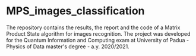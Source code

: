 # MPS_images_classification
The repository contains the results, the report and the code of a Matrix Product State algorithm for images recognition. The project was developed for the Quantum Information and Computing exam at University of Padua - Physics of Data master's degree - a.y. 2020/2021.

